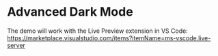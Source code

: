 # Advanced Dark Mode

The demo will work with the Live Preview extension in VS Code: https://marketplace.visualstudio.com/items?itemName=ms-vscode.live-server
